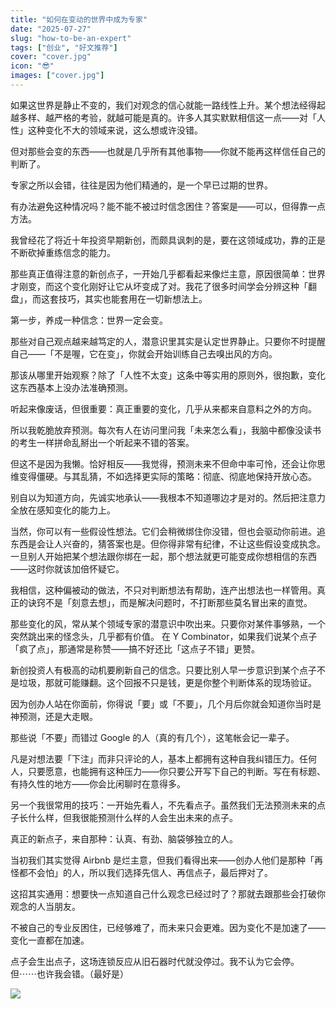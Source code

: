 ```yaml
---
title: "如何在变动的世界中成为专家"
date: "2025-07-27"
slug: "how-to-be-an-expert"
tags: ["创业", "好文推荐"]
cover: "cover.jpg"
icon: "😎"
images: ["cover.jpg"]
---
```

如果这世界是静止不变的，我们对观念的信心就能一路线性上升。某个想法经得起越多样、越严格的考验，就越可能是真的。许多人其实默默相信这一点——对「人性」这种变化不大的领域来说，这么想或许没错。



但对那些会变的东西——也就是几乎所有其他事物——你就不能再这样信任自己的判断了。



专家之所以会错，往往是因为他们精通的，是一个早已过期的世界。



有办法避免这种情况吗？能不能不被过时信念困住？答案是——可以，但得靠一点方法。



我曾经花了将近十年投资早期新创，而颇具讽刺的是，要在这领域成功，靠的正是不断砍掉重练信念的能力。



那些真正值得注意的新创点子，一开始几乎都看起来像烂主意，原因很简单：世界才刚变，而这个变化刚好让它从坏变成了对。我花了很多时间学会分辨这种「翻盘」，而这套技巧，其实也能套用在一切新想法上。



第一步，养成一种信念：世界一定会变。



那些对自己观点越来越笃定的人，潜意识里其实是认定世界静止。只要你不时提醒自己——「不是喔，它在变」，你就会开始训练自己去嗅出风的方向。



那该从哪里开始观察？除了「人性不太变」这条中等实用的原则外，很抱歉，变化这东西基本上没办法准确预测。



听起来像废话，但很重要：真正重要的变化，几乎从来都来自意料之外的方向。



所以我乾脆放弃预测。每次有人在访问里问我「未来怎么看」，我脑中都像没读书的考生一样拼命乱掰出一个听起来不错的答案。



但这不是因为我懒。恰好相反——我觉得，预测未来不但命中率可怜，还会让你思维变得僵硬。与其乱猜，不如选择更实际的策略：彻底、彻底地保持开放心态。



别自以为知道方向，先诚实地承认——我根本不知道哪边才是对的。然后把注意力全放在感知变化的能力上。



当然，你可以有一些假设性想法。它们会稍微绑住你没错，但也会驱动你前进。追东西是会让人兴奋的，猜答案也是。但你得非常有纪律，不让这些假设变成执念。
一旦别人开始把某个想法跟你绑在一起，那个想法就更可能变成你想相信的东西——这时你就该加倍怀疑它。



我相信，这种偏被动的做法，不只对判断想法有帮助，连产出想法也一样管用。真正的诀窍不是「刻意去想」，而是解决问题时，不打断那些莫名冒出来的直觉。



那些变化的风，常从某个领域专家的潜意识中吹出来。只要你对某件事够熟，一个突然跳出来的怪念头，几乎都有价值。
在 Y Combinator，如果我们说某个点子「疯了点」，那通常是称赞——搞不好还比「这点子不错」更赞。



新创投资人有极高的动机要刷新自己的信念。只要比别人早一步意识到某个点子不是垃圾，那就可能赚翻。这个回报不只是钱，更是你整个判断体系的现场验证。



因为创办人站在你面前，你得说「要」或「不要」，几个月后你就会知道你当时是神预测，还是大走眼。



那些说「不要」而错过 Google 的人（真的有几个），这笔帐会记一辈子。



凡是对想法要「下注」而非只评论的人，基本上都拥有这种自我纠错压力。任何人，只要愿意，也能拥有这种压力——你只要公开写下自己的判断。写在有标题、有持久性的地方——你会比闲聊时在意得多。



另一个我很常用的技巧：一开始先看人，不先看点子。虽然我们无法预测未来的点子长什么样，但我很能预测什么样的人会生出未来的点子。



真正的新点子，来自那种：认真、有劲、脑袋够独立的人。



当初我们其实觉得 Airbnb 是烂主意，但我们看得出来——创办人他们是那种「再怪都不会怕」的人，所以我们选择先信人、再信点子，最后押对了。



这招其实通用：想要快一点知道自己什么观念已经过时了？那就去跟那些会打破你观念的人当朋友。



不被自己的专业反困住，已经够难了，而未来只会更难。因为变化不是加速了——变化一直都在加速。



点子会生出点子，这场连锁反应从旧石器时代就没停过。我不认为它会停。
但⋯⋯也许我会错。（最好是）




![](https://prod-files-secure.s3.us-west-2.amazonaws.com/112d0858-5090-4d34-a606-b75eb8d65fd2/46476355-9cf3-4e99-9b7a-3531bc426380/1000202064.png?X-Amz-Algorithm=AWS4-HMAC-SHA256&X-Amz-Content-Sha256=UNSIGNED-PAYLOAD&X-Amz-Credential=ASIAZI2LB4662STPLCRJ%2F20250801%2Fus-west-2%2Fs3%2Faws4_request&X-Amz-Date=20250801T084731Z&X-Amz-Expires=3600&X-Amz-Security-Token=IQoJb3JpZ2luX2VjEMH%2F%2F%2F%2F%2F%2F%2F%2F%2F%2FwEaCXVzLXdlc3QtMiJGMEQCIG5qLKI%2BigGeQUjEHTerRL7z56MRK6SNnPstAOXG1mO3AiAhf2hoGIhWL8F3B4oNKStbc%2BVHI%2Bdjh079%2BLnbv3SvsSqIBAjq%2F%2F%2F%2F%2F%2F%2F%2F%2F%2F8BEAAaDDYzNzQyMzE4MzgwNSIMBhEt21awarVGZuE4KtwD600PGqBTvoJHGC97CGtIW9jzp15P%2FjhD78RxwSpSHVV15Z4Vwqz7etZVC7dacjtf%2FKzAMmX%2FaVr58V1%2Bv5thHy4v1%2BGroZ8kcZRz43M0ekSbIB3RwsM1fymnujyE42apJ8JBWCDKzn7aSo5H3AJfIoLoqvC8pMOyQYMHYBgrD%2FotR8rQvYS91ZiGZPx%2B%2FMrrONLipMFRywanZTI9%2F7TRhz0V9lPNZTpaSCPHFv3ok3RyemyWdvV8M53E%2BURJR5FV5IHEoyOK2234LeGzt11PDuyaca2ejmd8GTZoUI623INrGpCoQSg7C%2FQ6XgslChapS%2BqIxxQDKwGL92truPncM5Zv6zcHho7OdfC7PqRO7%2BTvRIUEYfV7m4J%2FTqp3f2CPiizop7NceVqkPO5b0R%2Bm3s3lLjH4HsA6Yo72WGkO%2BYqii0Gd5TQIN5YRSva0RFgzOWZ3o9oUBcWnLj%2BhGk7uZCCT3hRSIVj97h%2F8D%2Bi4j40oNQQo6oBHbcz2hyNSdiq0%2FuO6%2BfGd54%2FTS30a4R8661kuy0qftJgWwCGhFT5Vi4%2FQ3HfHa69Lb1XXPsQn55ZDjLapwRfXVMaAfS3%2BXRFQH%2BYbSweS%2Fm5OObuME57wehtjzksg68IeIC2EYY0wqfexxAY6pgHU0t79wtghC0JVJXXszGMHS9v16iYJrjmNY7GnIeGLp7VImMcqsIgITzEzZRjE4se8kBUf9wGXM7Ql%2B%2FR%2BsMjLzCIyaDKJZFIFGB5wNT520ZODhpCeQ2VMW8TS4Rlqm3AEaiH0XvvJH2xc2s5hUFiu%2BE6aUg2RHNaqaeOPYUdpryddhQvePZQzAnkPI3eJ3xThzC39wjenFQLgJCvVuVB7NP6U7rKP&X-Amz-Signature=faaddcf8e9fe28ba7eea52fd99b4fe58827441712ec0d32a1346fcf6965be4ce&X-Amz-SignedHeaders=host&x-amz-checksum-mode=ENABLED&x-id=GetObject)

